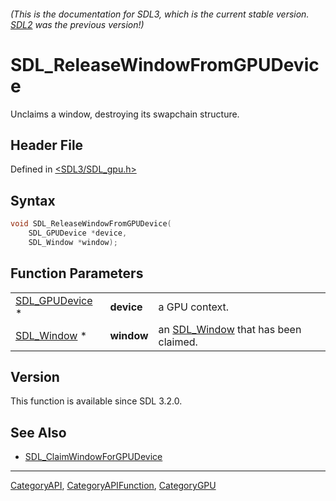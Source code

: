 ###### (This is the documentation for SDL3, which is the current stable version. [SDL2](https://wiki.libsdl.org/SDL2/) was the previous version!)
# SDL_ReleaseWindowFromGPUDevice

Unclaims a window, destroying its swapchain structure.

## Header File

Defined in [<SDL3/SDL_gpu.h>](https://github.com/libsdl-org/SDL/blob/main/include/SDL3/SDL_gpu.h)

## Syntax

```c
void SDL_ReleaseWindowFromGPUDevice(
    SDL_GPUDevice *device,
    SDL_Window *window);
```

## Function Parameters

|                                  |            |                                                    |
| -------------------------------- | ---------- | -------------------------------------------------- |
| [SDL_GPUDevice](SDL_GPUDevice) * | **device** | a GPU context.                                     |
| [SDL_Window](SDL_Window) *       | **window** | an [SDL_Window](SDL_Window) that has been claimed. |

## Version

This function is available since SDL 3.2.0.

## See Also

- [SDL_ClaimWindowForGPUDevice](SDL_ClaimWindowForGPUDevice)

----
[CategoryAPI](CategoryAPI), [CategoryAPIFunction](CategoryAPIFunction), [CategoryGPU](CategoryGPU)

